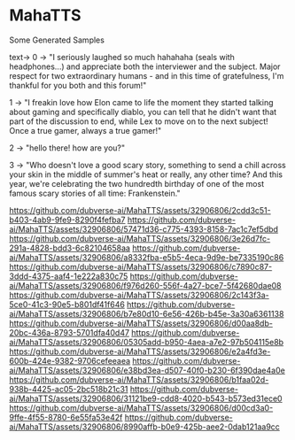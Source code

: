 # MahaTTS

Some Generated Samples

text->
0 -> "I seriously laughed so much hahahaha (seals with headphones...) and appreciate both the interviewer and the subject. Major respect for two extraordinary humans - and in this time of gratefulness, I'm thankful for you both and this forum!"

1 -> "I freakin love how Elon came to life the moment they started talking about gaming and specifically diablo, you can tell that he didn't want that part of the discussion to end, while Lex to move on to the next subject! Once a true gamer, always a true gamer!"

2 -> "hello there! how are you?"

3 -> "Who doesn't love a good scary story, something to send a chill across your skin in the middle of summer's heat or really, any other time? And this year, we're celebrating the two hundredth birthday of one of the most famous scary stories of all time: Frankenstein."


https://github.com/dubverse-ai/MahaTTS/assets/32906806/2cdd3c51-b403-4ab9-9fe9-8290f4fefba7
https://github.com/dubverse-ai/MahaTTS/assets/32906806/57471d36-c775-4393-8158-7ac1c7ef5dbd
https://github.com/dubverse-ai/MahaTTS/assets/32906806/3e26d7fc-291a-4828-bdd3-6c82104658aa
https://github.com/dubverse-ai/MahaTTS/assets/32906806/a8332fba-e5b5-4eca-9d9e-be7335190c86
https://github.com/dubverse-ai/MahaTTS/assets/32906806/c7890c87-3ddd-4375-aaf4-1e222a830c75
https://github.com/dubverse-ai/MahaTTS/assets/32906806/f976d260-556f-4a27-bce7-5f42680dae08
https://github.com/dubverse-ai/MahaTTS/assets/32906806/2c143f3a-5ce0-41c3-90e5-b801df41f646
https://github.com/dubverse-ai/MahaTTS/assets/32906806/b7e80d10-6e56-426b-b45e-3a30a6361138
https://github.com/dubverse-ai/MahaTTS/assets/32906806/d00aa8db-20bc-436a-8793-5701dfa40d47
https://github.com/dubverse-ai/MahaTTS/assets/32906806/05305add-b950-4aea-a7e2-97b504115e8b
https://github.com/dubverse-ai/MahaTTS/assets/32906806/e2a4fd3e-600b-424e-9382-9706cefeeaea
https://github.com/dubverse-ai/MahaTTS/assets/32906806/e38bd3ea-d507-40f0-b230-6f390dae4a0e
https://github.com/dubverse-ai/MahaTTS/assets/32906806/b1faa02d-938b-4425-ac05-2bc518b21c31
https://github.com/dubverse-ai/MahaTTS/assets/32906806/31121be9-cdd8-4020-b543-b573ed31ece0
https://github.com/dubverse-ai/MahaTTS/assets/32906806/d00cd3a0-9ffe-4f55-8780-6e55fa53e42f
https://github.com/dubverse-ai/MahaTTS/assets/32906806/8990affb-b0e9-425b-aee2-0dab121aa9cc
